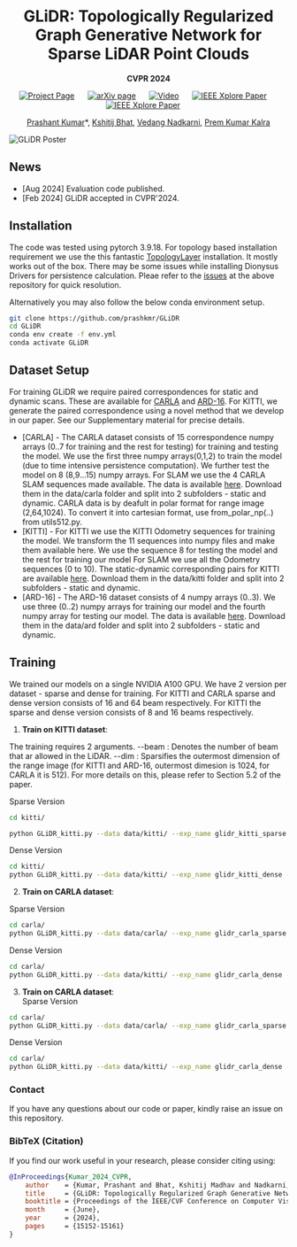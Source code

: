 <div align="center">
<h1>GLiDR: Topologically Regularized Graph Generative Network for Sparse LiDAR Point Clouds</h1>

**CVPR 2024**

<a href='https://kshitijbhat.github.io/glidr/' style="margin-right: 20px;"><img src='https://img.shields.io/badge/Project Page-GLiDR-darkgreen' alt='Project Page'></a>
<a href="https://arxiv.org/abs/2312.00068" style="margin-right: 20px;"><img src='https://img.shields.io/badge/Paper-arXiv-maroon' alt='arXiv page'></a>
<a href="https://www.youtube.com/watch?v=oqJLJL-mYqg" style="margin-right: 20px;"><img src='https://img.shields.io/badge/Video-yt?logo=youtube&logoColor=red&labelColor=grey&color=grey' alt='Video'></a>
<a href="https://openaccess.thecvf.com/content/CVPR2024/papers/Kumar_GLiDR_Topologically_Regularized_Graph_Generative_Network_for_Sparse_LiDAR_Point_CVPR_2024_paper.pdf" style="margin-right: 20px;"><img src='https://img.shields.io/badge/Paper-CvF-blue' alt='IEEE Xplore Paper'></a>
<a href="https://openaccess.thecvf.com/content/CVPR2024/html/Kumar_GLiDR_Topologically_Regularized_Graph_Generative_Network_for_Sparse_LiDAR_Point_CVPR_2024_paper.html" style="margin-right: 20px;"><img src='https://img.shields.io/badge/Supplementary-CvF-blue' alt='IEEE Xplore Paper'></a>

[Prashant Kumar](https://prashkmr.github.io)\*,
[Kshitij Bhat](https://kshitijbhat.github.io),
[Vedang Nadkarni](https://scholar.google.com/citations?user=seg1E8AAAAAJ&hl=en),
[Prem Kumar Kalra](https://www.cse.iitd.ac.in/~pkalra/)<br/>

</div>

![GLiDR Poster](GLiDR_Poster.png)



## News
- [Aug 2024] Evaluation code published.
- [Feb 2024] GLiDR accepted in CVPR'2024.


## Installation
The code was tested using pytorch 3.9.18. 
For topology based installation requirement we use the this fantastic [TopologyLayer](https://github.com/bruel-gabrielsson/TopologyLayer) installation. It mostly works out of the box. There may be some issues while installing Dionysus Drivers for persistence calculation. Pleae refer to the [issues](https://github.com/bruel-gabrielsson/TopologyLayer/issues) at the above repository for quick resolution.

Alternatively you may also follow the below conda environment setup.
``` bash
git clone https://github.com/prashkmr/GLiDR
cd GLiDR
conda env create -f env.yml
conda activate GLiDR
```


## Dataset Setup
For training GLiDR we require paired correspondences for static and dynamic scans. These are available for [CARLA](https://github.com/dslrproject/dslr/tree/master/Data) and [ARD-16](https://github.com/dslrproject/dslr/tree/master/Data). 
For KITTI, we generate the paired correspondence using a novel method that we develop in our paper. See our Supplementary material for precise details.

- [CARLA] - The CARLA dataset consists of 15 correspondence numpy arrays (0..7 for training and the rest for testing) for training and testing the model. We use the first three numpy arrays(0,1,2) to train the model (due to time intensive persistence computation). We further test the model on 8 (8,9...15) numpy arrays.  For SLAM we use the 4 CARLA SLAM sequences made available. The data is available [here](https://github.com/dslrproject/dslr/tree/master/Data). Download them in the data/carla folder and split into 2 subfolders - static and dynamic.  CARLA data is by deafult in polar format for range image (2,64,1024). To convert it into cartesian format, use from_polar_np(..) from utils512.py.
- [KITTI] - For KITTI we use the KITTI Odometry sequences for training the model. We transform the 11 sequences into numpy files and make them available here. We use the sequence 8 for testing the model and the rest for training our model For SLAM we use all the Odometry sequences (0 to 10). The static-dynamic corresponding pairs for KITTI are available [here](https://www.kaggle.com/datasets/prashk1312/kitti-static-dynamic-correpsondence). Download them in the data/kitti folder and split into 2 subfolders - static and dynamic. 
- [ARD-16] - The ARD-16 dataset consists of 4 numpy arrays (0..3). We use three (0..2) numpy arrays for training our model and the fourth numpy array for testing our model. The data is available [here](https://github.com/dslrproject/dslr/tree/master/Data). Download them in the data/ard folder and split into 2 subfolders - static and dynamic. 





## Training 
We trained our models on a single NVIDIA A100 GPU. We have 2 version per dataset - sparse and dense for training.  For KITTI and CARLA sparse and dense version consists of 16 and 64 beam respectively. For KITTI the sparse and dense version consists of 8 and 16 beams respectively.

1. **Train on KITTI dataset**:

The training requires 2 arguments.
--beam : Denotes the number of beam that ar allowed in the LiDAR. 
--dim  : Sparsifies the outermost dimension of the range image (for KITTI and ARD-16, outermost dimesion is 1024, for CARLA it is 512). For more details on this, please refer to Section 5.2 of the paper.
   
Sparse Version

``` bash
cd kitti/

python GLiDR_kitti.py --data data/kitti/ --exp_name glidr_kitti_sparse --beam 16 --dim 8 --batch_size 32 --mode kitti
```

Dense Version

``` bash
cd kitti/
python GLiDR_kitti.py --data data/kitti/ --exp_name glidr_kitti_dense --beam 64 --dim 8 --batch_size 8 --mode kitti
``` 

2. **Train on CARLA dataset**:  

Sparse Version
``` bash
cd carla/
python GLiDR_kitti.py --data data/carla/ --exp_name glidr_carla_sparse --beam 16 --dim 4 --batch_size 32 --mode carla
```

Dense Version

``` bash
cd carla/
python GLiDR_kitti.py --data data/kitti/ --exp_name glidr_carla_dense --beam 64 --dim 4 --batch_size 8 --mode carla
```

3. **Train on CARLA dataset**:  
Sparse Version

``` bash
cd carla/
python GLiDR_kitti.py --data data/carla/ --exp_name glidr_carla_sparse --beam 16 --dim 4 --batch_size 32 --mode carla
```
Dense Version

``` bash
cd carla/
python GLiDR_kitti.py --data data/kitti/ --exp_name glidr_carla_dense --beam 64 --dim 4 --batch_size 8 --mode carla
``` 


### Contact
If you have any questions about our code or paper, kindly raise an issue on this repository.


### BibTeX (Citation)
If you find our work useful in your research, please consider citing using:
``` bibtex
@InProceedings{Kumar_2024_CVPR,
    author    = {Kumar, Prashant and Bhat, Kshitij Madhav and Nadkarni, Vedang Bhupesh Shenvi and Kalra, Prem},
    title     = {GLiDR: Topologically Regularized Graph Generative Network for Sparse LiDAR Point Clouds},
    booktitle = {Proceedings of the IEEE/CVF Conference on Computer Vision and Pattern Recognition (CVPR)},
    month     = {June},
    year      = {2024},
    pages     = {15152-15161}
}

```


